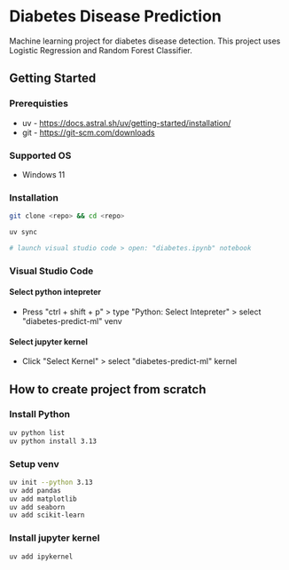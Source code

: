# Diabetes Disease Prediction

Machine learning project for diabetes disease detection. This project uses Logistic Regression and Random Forest Classifier.

## Getting Started

### Prerequisties
* uv  - https://docs.astral.sh/uv/getting-started/installation/
* git - https://git-scm.com/downloads

### Supported OS
* Windows 11

### Installation
```sh
git clone <repo> && cd <repo>

uv sync

# launch visual studio code > open: "diabetes.ipynb" notebook
```

### Visual Studio Code

#### Select python intepreter
* Press "ctrl + shift + p" > type "Python: Select Intepreter" > select "diabetes-predict-ml" venv

#### Select jupyter kernel
* Click "Select Kernel" > select "diabetes-predict-ml" kernel

## How to create project from scratch

### Install Python
```sh
uv python list
uv python install 3.13
```

### Setup venv
```sh
uv init --python 3.13
uv add pandas
uv add matplotlib
uv add seaborn
uv add scikit-learn
```

### Install jupyter kernel
```sh
uv add ipykernel
```
